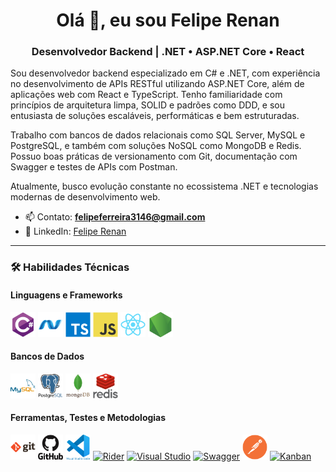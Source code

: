 <h1 align="center">Olá 👋, eu sou Felipe Renan</h1>
<h3 align="center">Desenvolvedor Backend | .NET • ASP.NET Core • React</h3>

Sou desenvolvedor backend especializado em C# e .NET, com experiência no desenvolvimento de APIs RESTful utilizando ASP.NET Core, além de aplicações web com React e TypeScript. Tenho familiaridade com princípios de arquitetura limpa, SOLID e padrões como DDD, e sou entusiasta de soluções escaláveis, performáticas e bem estruturadas.

Trabalho com bancos de dados relacionais como SQL Server, MySQL e PostgreSQL, e também com soluções NoSQL como MongoDB e Redis. Possuo boas práticas de versionamento com Git, documentação com Swagger e testes de APIs com Postman.

Atualmente, busco evolução constante no ecossistema .NET e tecnologias modernas de desenvolvimento web.

- 📫 Contato: **felipeferreira3146@gmail.com**
- 💼 LinkedIn: [Felipe Renan](https://linkedin.com/in/felipe-renan-9a747a274)

---

### 🛠️ Habilidades Técnicas

#### Linguagens e Frameworks
<p align="left">
  <a href="https://dotnet.microsoft.com/" target="_blank"><img src="https://raw.githubusercontent.com/devicons/devicon/master/icons/csharp/csharp-original.svg" alt="C#" width="40" height="40"/></a>
  <a href="https://dotnet.microsoft.com/" target="_blank"><img src="https://raw.githubusercontent.com/devicons/devicon/master/icons/dot-net/dot-net-original.svg" alt=".NET" width="40" height="40"/></a>
  <a href="https://www.typescriptlang.org/" target="_blank"><img src="https://raw.githubusercontent.com/devicons/devicon/master/icons/typescript/typescript-original.svg" alt="TypeScript" width="40" height="40"/></a>
  <a href="https://www.javascript.com/" target="_blank"><img src="https://raw.githubusercontent.com/devicons/devicon/master/icons/javascript/javascript-original.svg" alt="JavaScript" width="40" height="40"/></a>
  <a href="https://react.dev/" target="_blank"><img src="https://raw.githubusercontent.com/devicons/devicon/master/icons/react/react-original.svg" alt="React" width="40" height="40"/></a>
  <a href="https://nodejs.org/" target="_blank"><img src="https://raw.githubusercontent.com/devicons/devicon/master/icons/nodejs/nodejs-original.svg" alt="Node.js" width="40" height="40"/></a>
</p>

#### Bancos de Dados
<p align="left">
  <a href="https://www.mysql.com/" target="_blank"><img src="https://raw.githubusercontent.com/devicons/devicon/master/icons/mysql/mysql-original-wordmark.svg" alt="MySQL" width="40" height="40"/></a>
  <a href="https://www.postgresql.org/" target="_blank"><img src="https://raw.githubusercontent.com/devicons/devicon/master/icons/postgresql/postgresql-original-wordmark.svg" alt="PostgreSQL" width="40" height="40"/></a>
  <a href="https://www.mongodb.com/" target="_blank"><img src="https://raw.githubusercontent.com/devicons/devicon/master/icons/mongodb/mongodb-original-wordmark.svg" alt="MongoDB" width="40" height="40"/></a>
  <a href="https://redis.io/" target="_blank"><img src="https://raw.githubusercontent.com/devicons/devicon/master/icons/redis/redis-original-wordmark.svg" alt="Redis" width="40" height="40"/></a>
</p>

#### Ferramentas, Testes e Metodologias
<p align="left">
  <a href="https://git-scm.com/" target="_blank"><img src="https://raw.githubusercontent.com/devicons/devicon/master/icons/git/git-original-wordmark.svg" alt="Git" width="40" height="40"/></a>
  <a href="https://github.com/" target="_blank"><img src="https://raw.githubusercontent.com/devicons/devicon/master/icons/github/github-original-wordmark.svg" alt="GitHub" width="40" height="40"/></a>
  <a href="https://code.visualstudio.com/" target="_blank"><img src="https://raw.githubusercontent.com/devicons/devicon/master/icons/vscode/vscode-original-wordmark.svg" alt="VS Code" width="40" height="40"/></a>
  <a href="https://www.jetbrains.com/rider/" target="_blank"><img src="https://resources.jetbrains.com/storage/products/company/brand/logos/Rider_icon.svg" alt="Rider" width="40" height="40"/></a>
  <a href="https://visualstudio.microsoft.com/" target="_blank"><img src="https://visualstudio.microsoft.com/wp-content/uploads/2021/10/Product-Icon.svg" alt="Visual Studio" width="40" height="40"/></a>
  <a href="https://swagger.io/" target="_blank"><img src="https://raw.githubusercontent.com/swagger-api/swagger.io/wordpress/images/assets/SW-logo-clr.png" alt="Swagger" width="40" height="40"/></a>
  <a href="https://www.postman.com/" target="_blank"><img src="https://raw.githubusercontent.com/devicons/devicon/master/icons/postman/postman-original.svg" alt="Postman" width="40" height="40"/></a>
  <a href="https://trello.com/" target="_blank"><img src="https://cdn.worldvectorlogo.com/logos/trello.svg" alt="Kanban" width="40" height="40"/></a>
</p>
